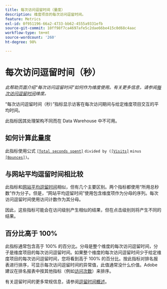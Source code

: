 ```yaml
---
title: 每次访问逗留时间（量度）
description: 维度项目的每次访问逗留时间。
feature: Metrics
exl-id: 0f951196-66a2-4733-bb62-4555a9331efb
source-git-commit: 10ff98f7ca4697afe5c2dae66be415c0d68c4aac
workflow-type: tm+mt
source-wordcount: '260'
ht-degree: 98%

---
```


# 每次访问逗留时间（秒）

*此帮助页面介绍“每次访问逗留时间”如何作为维度使用。有关更多信息，请参阅[每次访问逗留时间](../dimensions/time-spent-per-visit.md)维度。*

“每次访问逗留时间（秒）”指标显示访客在每次访问期间与给定维度项目交互的平均时间。

此指标因其处理架构不同而在 Data Warehouse 中不可用。

## 如何计算此量度

此指标使用公式 [`[Total seconds spent]`](total-seconds-spent.md) `divided by (`[`[Visits]`](visits.md) `minus` [`[Bounces]`](bounces.md)`)`。

## 与网站平均逗留时间相比较

此指标和[网站平均逗留时间](average-time-on-site.md)相似，但有几个主要区别。两个指标都使用“所用总秒数”作为分子。但是，“网站平均逗留时间”使用包含维度项作为分母的序列。每次访问逗留时间使用访问计数作为其分母。

因此，这些指标可能会在访问级别产生相似的结果，但在点击级别则将产生不同的结果。

## 百分比高于 100%

此指标通常包含高于 100% 的百分比。分母是整个维度的每次访问逗留时间，分子是维度项目的每次访问逗留时间。如果整个维度的每次访问逗留时间少于给定维度项目的每次访问逗留时间，您将看到高于 100% 的百分比。按此指标对排名报表进行排序，可显示每次访问逗留时间的异常值，此值通常没什么价值。Adobe 建议在排名报表中按其他指标（例如[访问次数](visits.md)）来排序。

有关逗留时间的更多常规信息，请参阅[逗留时间概述](time-spent.md)。
